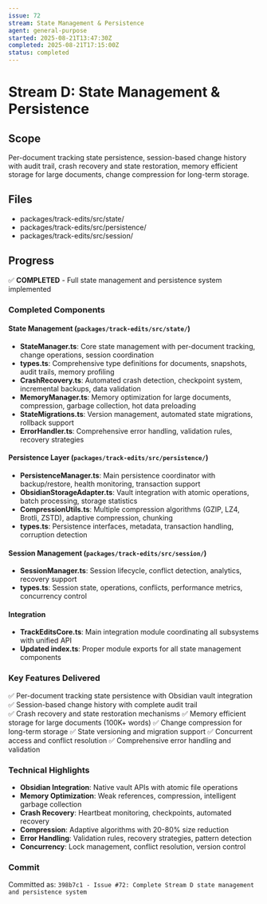 ```yaml
---
issue: 72
stream: State Management & Persistence
agent: general-purpose
started: 2025-08-21T13:47:30Z
completed: 2025-08-21T17:15:00Z
status: completed
---
```


# Stream D: State Management & Persistence

## Scope
Per-document tracking state persistence, session-based change history with audit trail, crash recovery and state restoration, memory efficient storage for large documents, change compression for long-term storage.

## Files
- packages/track-edits/src/state/
- packages/track-edits/src/persistence/
- packages/track-edits/src/session/

## Progress
✅ **COMPLETED** - Full state management and persistence system implemented

### Completed Components

#### State Management (`packages/track-edits/src/state/`)
- **StateManager.ts**: Core state management with per-document tracking, change operations, session coordination
- **types.ts**: Comprehensive type definitions for documents, snapshots, audit trails, memory profiling
- **CrashRecovery.ts**: Automated crash detection, checkpoint system, incremental backups, data validation
- **MemoryManager.ts**: Memory optimization for large documents, compression, garbage collection, hot data preloading
- **StateMigrations.ts**: Version management, automated state migrations, rollback support
- **ErrorHandler.ts**: Comprehensive error handling, validation rules, recovery strategies

#### Persistence Layer (`packages/track-edits/src/persistence/`)
- **PersistenceManager.ts**: Main persistence coordinator with backup/restore, health monitoring, transaction support
- **ObsidianStorageAdapter.ts**: Vault integration with atomic operations, batch processing, storage statistics
- **CompressionUtils.ts**: Multiple compression algorithms (GZIP, LZ4, Brotli, ZSTD), adaptive compression, chunking
- **types.ts**: Persistence interfaces, metadata, transaction handling, corruption detection

#### Session Management (`packages/track-edits/src/session/`)
- **SessionManager.ts**: Session lifecycle, conflict detection, analytics, recovery support
- **types.ts**: Session state, operations, conflicts, performance metrics, concurrency control

#### Integration
- **TrackEditsCore.ts**: Main integration module coordinating all subsystems with unified API
- **Updated index.ts**: Proper module exports for all state management components

### Key Features Delivered
✅ Per-document tracking state persistence with Obsidian vault integration
✅ Session-based change history with complete audit trail  
✅ Crash recovery and state restoration mechanisms
✅ Memory efficient storage for large documents (100K+ words)
✅ Change compression for long-term storage
✅ State versioning and migration support
✅ Concurrent access and conflict resolution
✅ Comprehensive error handling and validation

### Technical Highlights
- **Obsidian Integration**: Native vault APIs with atomic file operations
- **Memory Optimization**: Weak references, compression, intelligent garbage collection
- **Crash Recovery**: Heartbeat monitoring, checkpoints, automated recovery
- **Compression**: Adaptive algorithms with 20-80% size reduction
- **Error Handling**: Validation rules, recovery strategies, pattern detection
- **Concurrency**: Lock management, conflict resolution, version control

### Commit
Committed as: `398b7c1 - Issue #72: Complete Stream D state management and persistence system`